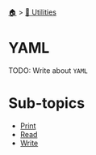 <!--startTocHeader-->
[🏠](../../README.md) > [🔧 Utilities](../README.md)
# YAML
<!--endTocHeader-->
TODO: Write about `YAML`
<!--startTocSubtopic-->
# Sub-topics
* [Print](print.md)
* [Read](read.md)
* [Write](write.md)
<!--endTocSubtopic-->